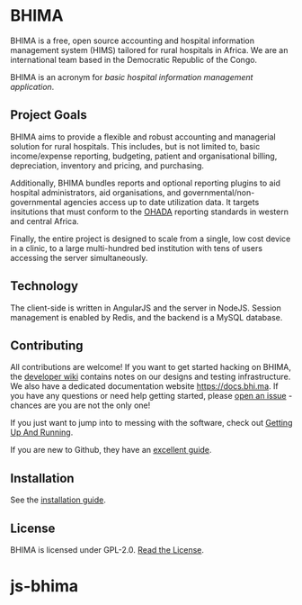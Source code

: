 BHIMA
=================

BHIMA is a free, open source accounting and hospital information management system
(HIMS) tailored for rural hospitals in Africa.  We are an international team
based in the Democratic Republic of the Congo.

BHIMA is an acronym for _basic hospital information management application_.

Project Goals
--------------------

BHIMA aims to provide a flexible and robust accounting and managerial solution
for rural hospitals.  This includes, but is not limited to, basic income/expense
reporting, budgeting, patient and organisational billing, depreciation,
inventory and pricing, and purchasing.

Additionally, BHIMA bundles reports and optional reporting plugins to aid
hospital administrators, aid organisations, and governmental/non-governmental
agencies access up to date utilization data.  It targets insitutions that must conform
to the [OHADA](https://en.wikipedia.org/wiki/OHADA) reporting standards in western
and central Africa.

Finally, the entire project is designed to scale from a single, low cost device
in a clinic, to a large multi-hundred bed institution with tens of users
accessing the server simultaneously.

Technology
---------------

The client-side is written in AngularJS and the server in NodeJS.  Session management
is enabled by Redis, and the backend is a MySQL database.

Contributing
---------------
All contributions are welcome!  If you want to get started hacking on BHIMA, the
[developer wiki](https://github.com/IMA-WorldHealth/bhima/wiki) contains notes
on our designs and testing infrastructure.  We also have a dedicated documentation
website https://docs.bhi.ma.  If you have any questions or need help getting started,
please [open an issue](https://github.com/IMA-WorldHealth/bhima/issues/new) - chances
are you are not the only one!

If you just want to jump into to messing with the software, check out [Getting Up And Running](https://github.com/IMA-WorldHealth/bhima/wiki/Getting-Up-and-Running).

If you are new to Github, they have an [excellent guide](https://docs.github.com/en/github/getting-started-with-github).

Installation
-------------------
See the [installation guide](https://docs.bhi.ma/en/for-developers/installing-bhima.html).

License
---------------
BHIMA is licensed under GPL-2.0.  [Read the License](./LICENSE).
# js-bhima
